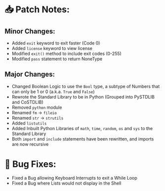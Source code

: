 # 📥 Patch Notes:

## Minor Changes:
 - Added `exit` keyword to exit faster (Code 0)
 - Added `license` keyword to view license
 - Modified `exit()` method to include exit codes (0-255)
 - Modified `pass` statement to return NoneType

## Major Changes:
 - Changed Boolean Logic to use the `Bool` type, a subtype of Numbers that can only be 1 or 0 (a.k.a. `True` and `False`)
 - Rewrote the Standard Library to be in Python (Grouped into PySTDLIB and CoSTDLIB)
 - Removed `python` module
 - Renamed `fm` -> `fileio`
 - Renamed `str` -> `strutils`
 - Added `listutils`
 - Added Inbuilt Python Libraries of `math`, `time`, `random`, `os` and `sys` to the Standard Library
 - Both `import` and `include` statements have been rewritten, and imports are now recursive

# 🐞 Bug Fixes:
 - Fixed a Bug allowing Keyboard Interrupts to exit a While Loop
 - Fixed a Bug where Lists would not display in the Shell
